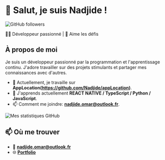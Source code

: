 # 👋 Salut, je suis Nadjide !

![GitHub followers](https://img.shields.io/github/followers/Nadjide?label=Follow&style=social)

👨‍💻 Développeur passionné | 🚀 Aime les défis 

## À propos de moi

Je suis un développeur passionné par la programmation et l'apprentissage continu. J'adore travailler sur des projets stimulants et partager mes connaissances avec d'autres.

- 🔭 Actuellement, je travaille sur **AppLocation(https://github.com/Nadjide/appLocation)**.
- 🌱 J'apprends actuellement **REACT NATIVE / TypeScript / Python / JavaScript**.
- 📫 Comment me joindre: **nadjide.omar@outlook.fr**.


![Mes statistiques GitHub](https://github-readme-stats.vercel.app/api?username=Nadjide&show_icons=true&theme=radical)

## 📫 Où me trouver

- 📧 **nadjide.omar@outlook.fr**
- 🌐 **[Portfolio](https://app.netlify.com/sites/sunny-frangipane-391bd6/overview)**
